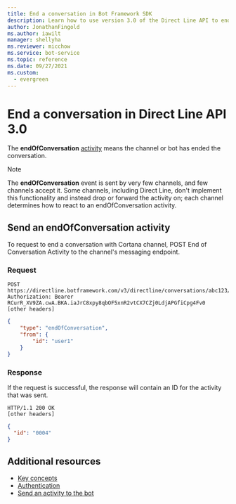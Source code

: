 ```yaml
---
title: End a conversation in Bot Framework SDK
description: Learn how to use version 3.0 of the Direct Line API to end conversations between bots and Cortana channels. See how to set up and send endOfConversation events.
author: JonathanFingold
ms.author: iawilt
manager: shellyha
ms.reviewer: micchow
ms.service: bot-service
ms.topic: reference
ms.date: 09/27/2021
ms.custom:
  - evergreen
---
```


# End a conversation in Direct Line API 3.0

The **endOfConversation** [activity](https://github.com/Microsoft/botframework-sdk/blob/main/specs/botframework-activity/botframework-activity.md) means the channel or bot has ended the conversation.

> [!NOTE]
> The **endOfConversation** event is sent by very few channels, and few channels accept it. Some channels, including Direct Line, don't implement this functionality and instead drop or forward the activity on; each channel determines how to react to an endOfConversation activity.

## Send an endOfConversation activity

To request to end a conversation with Cortana channel, POST End of Conversation Activity to the channel's messaging endpoint.

### Request

```http
POST https://directline.botframework.com/v3/directline/conversations/abc123/activities
Authorization: Bearer RCurR_XV9ZA.cwA.BKA.iaJrC8xpy8qbOF5xnR2vtCX7CZj0LdjAPGfiCpg4Fv0
[other headers]
```

```json
{
    "type": "endOfConversation",
    "from": {
        "id": "user1"
    }
}
```

### Response

If the request is successful, the response will contain an ID for the activity that was sent.

```http
HTTP/1.1 200 OK
[other headers]
```

```json
{
  "id": "0004"
}
```

## Additional resources

- [Key concepts](bot-framework-rest-direct-line-3-0-concepts.md)
- [Authentication](bot-framework-rest-direct-line-3-0-authentication.md)
- [Send an activity to the bot](bot-framework-rest-direct-line-3-0-send-activity.md)
